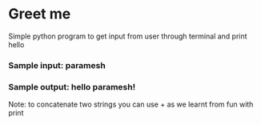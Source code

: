 # Greet me

Simple python program to get input from user through terminal and print hello <name>

### Sample input: paramesh

### Sample output: hello paramesh!

Note: to concatenate two strings you can use + as we learnt from fun with print
